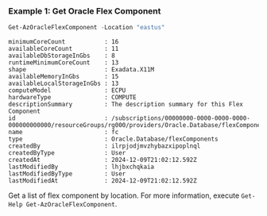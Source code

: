 ### Example 1: Get Oracle Flex Component
```powershell
Get-AzOracleFlexComponent -Location "eastus"
```

```output
minimumCoreCount           : 16
availableCoreCount         : 11
availableDbStorageInGbs    : 8
runtimeMinimumCoreCount    : 13
shape                      : Exadata.X11M
availableMemoryInGbs       : 15
availableLocalStorageInGbs : 13
computeModel               : ECPU
hardwareType               : COMPUTE
descriptionSummary         : The description summary for this Flex Component
id                         : /subscriptions/00000000-0000-0000-0000-000000000000/resourceGroups/rg000/providers/Oracle.Database/flexComponents/name
name                       : fc
type                       : Oracle.Database/flexComponents
createdBy                  : ilrpjodjmvzhybazxipoplnql
createdByType              : User
createdAt                  : 2024-12-09T21:02:12.592Z
lastModifiedBy             : lhjbxchqkaia
lastModifiedByType         : User
lastModifiedAt             : 2024-12-09T21:02:12.592Z
```

Get a list of flex component by location.
For more information, execute `Get-Help Get-AzOracleFlexComponent`.